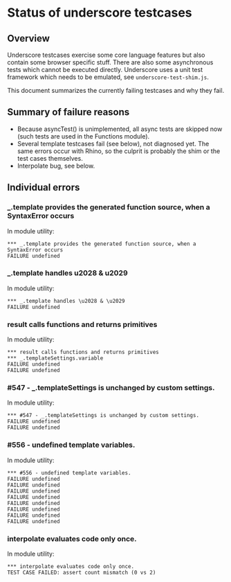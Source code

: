 # Status of underscore testcases

## Overview

Underscore testcases exercise some core language features but also
contain some browser specific stuff. There are also some asynchronous
tests which cannot be executed directly. Underscore uses a unit test
framework which needs to be emulated, see `underscore-test-shim.js`.

This document summarizes the currently failing testcases and why they
fail.

## Summary of failure reasons

-   Because asyncTest() is unimplemented, all async tests are skipped
    now (such tests are used in the Functions module).
-   Several template testcases fail (see below), not diagnosed yet. The
    same errors occur with Rhino, so the culprit is probably the shim or
    the test cases themselves.
-   Interpolate bug, see below.

## Individual errors

### \_.template provides the generated function source, when a SyntaxError occurs

In module utility:

    *** _.template provides the generated function source, when a SyntaxError occurs
    FAILURE undefined

### \_.template handles u2028 & u2029

In module utility:

    *** _.template handles \u2028 & \u2029
    FAILURE undefined

### result calls functions and returns primitives

In module utility:

    *** result calls functions and returns primitives
    *** _.templateSettings.variable
    FAILURE undefined
    FAILURE undefined

### #547 - \_.templateSettings is unchanged by custom settings.

In module utility:

    *** #547 - _.templateSettings is unchanged by custom settings.
    FAILURE undefined
    FAILURE undefined

### #556 - undefined template variables.

In module utility:

    *** #556 - undefined template variables.
    FAILURE undefined
    FAILURE undefined
    FAILURE undefined
    FAILURE undefined
    FAILURE undefined
    FAILURE undefined
    FAILURE undefined
    FAILURE undefined

### interpolate evaluates code only once.

In module utility:

    *** interpolate evaluates code only once.
    TEST CASE FAILED: assert count mismatch (0 vs 2)
